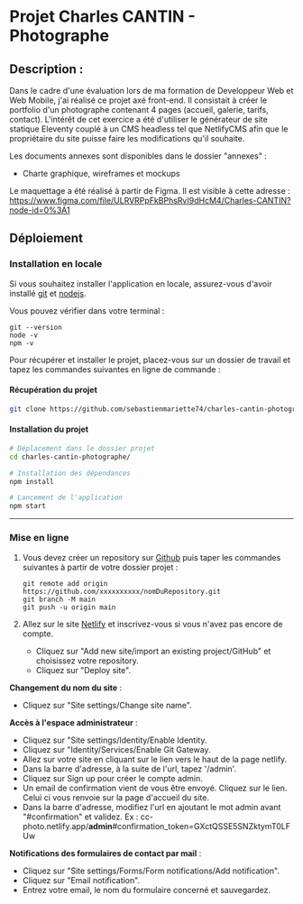 # Projet Charles CANTIN - Photographe #

## Description : ##

Dans le cadre d'une évaluation lors de ma formation de Developpeur Web et Web Mobile, j'ai réalisé ce projet axé front-end. Il consistait à créer le portfolio d'un photographe contenant 4 pages (accueil, galerie, tarifs, contact). L'intérêt de cet exercice a été d'utiliser le générateur de site statique Eleventy couplé à un CMS headless tel que NetlifyCMS afin que le propriétaire du site puisse faire les modifications qu'il souhaite.


Les documents annexes sont disponibles dans le dossier "annexes" :
- Charte graphique, wireframes et mockups
  

Le maquettage a été réalisé à partir de Figma. Il est visible à cette adresse : https://www.figma.com/file/ULRVRPpFkBPhsRvI9dHcM4/Charles-CANTIN?node-id=0%3A1

## Déploiement ##

### Installation en locale ###

Si vous souhaitez installer l'application en locale, assurez-vous d'avoir installé [git](https://git-scm.com/downloads) et [nodejs](https://nodejs.org/en/).


Vous pouvez vérifier dans votre terminal :
```
git --version
node -v
npm -v
```


Pour récupérer et installer le projet, placez-vous sur un dossier de travail et tapez les commandes suivantes en ligne de commande :


#### Récupération du projet

```bash
git clone https://github.com/sebastienmariette74/charles-cantin-photographe.git
```


#### Installation du projet

```bash
# Déplacement dans le dossier projet
cd charles-cantin-photographe/

# Installation des dépendances
npm install

# Lancement de l'application
npm start
```
___

### Mise en ligne ###
1. Vous devez créer un repository sur [Github](https://github.com/) puis taper les commandes suivantes à partir de votre dossier projet :
    ```
    git remote add origin  https://github.com/xxxxxxxxxx/nomDuRepository.git
    git branch -M main
    git push -u origin main
    ```


2. Allez sur le site [Netlify](https://www.netlify.com/) et inscrivez-vous si vous n'avez pas encore de compte.
   - Cliquez sur "Add new site/import an existing project/GitHub" et choisissez votre repository.
   - Cliquez sur "Deploy site".

**Changement du nom du site** :
- Cliquez sur "Site settings/Change site name".

**Accès à l'espace administrateur** :
- Cliquez sur "Site settings/Identity/Enable Identity.
- Cliquez sur "Identity/Services/Enable Git Gateway.
- Allez sur votre site en cliquant sur le lien vers le haut de la page netlify.
- Dans la barre d'adresse, à la suite de l'url, tapez '/admin'.
- Cliquez sur Sign up pour créer le compte admin.
- Un email de confirmation vient de vous être envoyé. Cliquez sur le lien. Celui ci vous renvoie sur la page d'accueil du site.
- Dans la barre d'adresse, modifiez l'url en ajoutant le mot admin avant "#confirmation" et validez. Ex : cc-photo.netlify.app/**admin**#confirmation_token=GXctQSSE5SNZktymT0LFUw

**Notifications des formulaires de contact par mail** :
- Cliquez sur "Site settings/Forms/Form notifications/Add notification".
- Cliquez sur "Email notification".
- Entrez votre email, le nom du formulaire concerné et sauvegardez.

